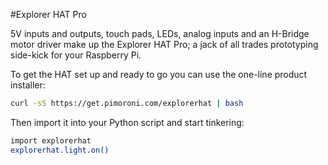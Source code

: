 <!--
---
name: Explorer HAT Pro
class: board
type: adc,io,motor,touch
formfactor: HAT
manufacturer: Pimoroni
description: An all-in-one light, input, motor, touch and output add-on board
url: http://shop.pimoroni.com/products/explorer-hat
github: https://github.com/pimoroni/explorer-hat
buy: http://shop.pimoroni.com/products/explorer-hat
image: 'explorer-hat-pro.png'
pincount: 40
eeprom: yes
power:
  '2':
  '17':
ground:
  '6':
  '9':
  '14':
  '25':
  '30':
  '39':
pin:
  '3':
    mode: i2c
  '5':
    mode: i2c
  '7':
    name: LED 1
    mode: output
    active: high
  '11':
    name: LED 2
    mode: output
    active: high
  '13':
    name: LED 3
    mode: output
    active: high
  '15':
    name: Input 2
    mode: input
    active: high
  '16':
    name: Input 1
    mode: input
    active: high
  '18':
    name: Input 3
    mode: input
    active: high
  '22':
    name: Input 4
    mode: input
    active: high
  '29':
    name: LED 4
    mode: output
    active: high
  '31':
    name: Output 1
    mode: output
    active: high
  '32':
    name: Output 2
    mode: output
    active: high
  '33':
    name: Output 3
    mode: output
    active: high
  '35':
    name: Motor 1 +
    mode: output
    active: high
  '36':
    name: Output 4
    mode: output
    active: high
  '37':
    name: Motor 2 -
    mode: output
    active: high
  '38':
    name: Motor 1 -
    mode: output
    active: high
  '40':
    name: Motor 2 +
    mode: output
    active: high
i2c:
  '0x28':
    name: Cap Touch
    device: cap1208
  '0x48':
    name: Analog Input
    device: ads1015
install:
  'devices':
    - 'i2c'
  'apt':
    - 'python-smbus'
    - 'python3-smbus'
    - 'python-dev'
    - 'python3-dev'
  'python':
    - 'explorerhat'
  'python3':
    - 'explorerhat'
-->
#Explorer HAT Pro

5V inputs and outputs, touch pads, LEDs, analog inputs and an H-Bridge motor driver make up the Explorer HAT Pro; a jack of all trades prototyping side-kick for your Raspberry Pi.

To get the HAT set up and ready to go you can use the one-line product installer:

```bash
curl -sS https://get.pimoroni.com/explorerhat | bash
```

Then import it into your Python script and start tinkering:

```bash
import explorerhat
explorerhat.light.on()
```
